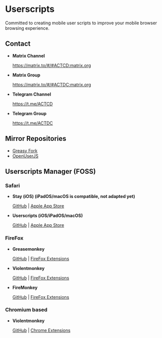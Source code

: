 # Userscripts
Committed to creating mobile user scripts to improve your mobile browser browsing experience.

## Contact

- **Matrix Channel**

    https://matrix.to/#/#ACTCD:matrix.org

- **Matrix Group**

    https://matrix.to/#/#ACTDC:matrix.org

- **Telegram Channel**

    https://t.me/ACTCD

- **Telegram Group**

    https://t.me/ACTDC

## Mirror Repositories
- [Greasy Fork](https://greasyfork.org/zh-CN/users/885672-actcd)
- [OpenUserJS](https://openuserjs.org/users/ACTCD)

## Userscripts Manager (FOSS)

### Safari

- **Stay (iOS) (iPadOS/macOS is compatible, not adapted yet)**

    [GitHub](https://github.com/shenruisi/Stay) | [Apple App Store](https://geo.itunes.apple.com/app/stay/id1591620171)

- **Userscripts (iOS/iPadOS/macOS)**

    [GitHub](https://github.com/quoid/userscripts) | [Apple App Store](https://geo.itunes.apple.com/app/userscripts/id1463298887)
    
### FireFox

- **Greasemonkey**

    [GitHub](https://github.com/greasemonkey/greasemonkey/) | [FireFox Extensions](https://addons.mozilla.org/firefox/addon/greasemonkey/)
    
- **Violentmonkey**

    [GitHub](https://github.com/violentmonkey/violentmonkey) | [FireFox Extensions](https://addons.mozilla.org/firefox/addon/violentmonkey/)

- **FireMonkey**

    [GitHub](https://github.com/erosman/support) | [FireFox Extensions](https://addons.mozilla.org/firefox/addon/firemonkey/)

### Chromium based

- **Violentmonkey**

    [GitHub](https://github.com/violentmonkey/violentmonkey) | [Chrome Extensions](https://chrome.google.com/webstore/detail/violentmonkey/jinjaccalgkegednnccohejagnlnfdag)


